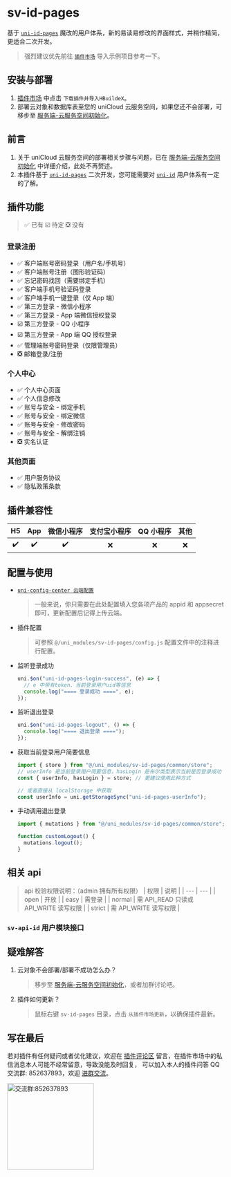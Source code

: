 # sv-id-pages

基于 [`uni-id-pages`](https://ext.dcloud.net.cn/plugin?name=uni-id-pages) 魔改的用户体系，新的易读易修改的界面样式，并稍作精简，更适合二次开发。

> 强烈建议优先前往 [`插件市场`](https://ext.dcloud.net.cn/plugin?id=15141) 导入示例项目参考一下。

## 安装与部署

1. [插件市场](https://ext.dcloud.net.cn/plugin?id=15141) 中点击 `下载插件并导入HBuildeX`。
2. 部署云对象和数据库表至您的 uniCloud 云服务空间，如果您还不会部署，可移步至 [服务端-云服务空间初始化](../../frame/sv-service/sv-service.md#云服务空间初始化)。

## 前言

1. 关于 uniCloud 云服务空间的部署相关步骤与问题，已在 [服务端-云服务空间初始化](../../frame/sv-service/sv-service.md#云服务空间初始化) 中详细介绍，此处不再赘述。
2. 本插件基于 [`uni-id-pages`](https://ext.dcloud.net.cn/plugin?name=uni-id-pages) 二次开发，您可能需要对 [`uni-id`](https://doc.dcloud.net.cn/uniCloud/uni-id/app.html) 用户体系有一定的了解。

## 插件功能

> ✅ 已有 ☑️ 待定 ❎ 没有

### 登录注册

- ✅ 客户端账号密码登录（用户名/手机号）
- ✅ 客户端账号注册（图形验证码）
- ✅ 忘记密码找回（需要绑定手机）
- ✅ 客户端手机号验证码登录
- ✅ 客户端手机一键登录（仅 App 端）
- ✅ 第三方登录 - 微信小程序
- ✅ 第三方登录 - App 端微信授权登录
- ☑️ 第三方登录 - QQ 小程序
- ☑️ 第三方登录 - App 端 QQ 授权登录
- ✅ 管理端账号密码登录（仅限管理员）
- ❎ 邮箱登录/注册

### 个人中心

- ✅ 个人中心页面
- ✅ 个人信息修改
- ✅ 账号与安全 - 绑定手机
- ✅ 账号与安全 - 绑定微信
- ✅ 账号与安全 - 修改密码
- ✅ 账号与安全 - 解绑注销
- ❎ 实名认证

### 其他页面

- ✅ 用户服务协议
- ✅ 隐私政策条款

## 插件兼容性

| H5  | App | 微信小程序 | 支付宝小程序 | QQ 小程序 | 其他 |
| :-: | :-: | :--------: | :----------: | :-------: | :--: |
| ✔️  | ✔️  |     ✔️     |      ❌      |    ❌     |  ❌  |

## 配置与使用

- [`uni-config-center 云端配置`](https://doc.dcloud.net.cn/uniCloud/uni-id/summary.html#config)

  > 一般来说，你只需要在此处配置填入您各项产品的 appid 和 appsecret 即可，更新配置后记得上传云端。

- 插件配置

  > 可参照 `@/uni_modules/sv-id-pages/config.js` 配置文件中的注释进行配置。

- 监听登录成功

  ```javascript
  uni.$on("uni-id-pages-login-success", (e) => {
    // e 中带有token、当前登录用户uid等信息
    console.log("==== 登录成功 ====", e);
  });
  ```

- 监听退出登录

  ```javascript
  uni.$on("uni-id-pages-logout", () => {
    console.log("==== 退出登录 ====");
  });
  ```

- 获取当前登录用户简要信息

  ```javascript
  import { store } from "@/uni_modules/sv-id-pages/common/store";
  // userInfo 是当前登录用户简要信息，hasLogin 是布尔类型表示当前是否登录成功
  const { userInfo, hasLogin } = store; // 更建议使用此种方式

  // 或者直接从 localStorage 中获取
  const userInfo = uni.getStorageSync("uni-id-pages-userInfo");
  ```

- 手动调用退出登录

  ```javascript
  import { mutations } from "@/uni_modules/sv-id-pages/common/store";

  function customLogout() {
    mutations.logout();
  }
  ```

## 相关 api

> api 校验权限说明：（admin 拥有所有权限）
> | 权限 | 说明 |
> | --- | --- |
> | open | 开放 |
> | easy | 需登录 |
> | normal | 需 API_READ 只读或 API_WRITE 读写权限 |
> | strict | 需 API_WRITE 读写权限 |

### `sv-api-id` 用户模块接口

## 疑难解答

1. 云对象不会部署/部署不成功怎么办？

   > 移步至 [服务端-云服务空间初始化](../../frame/sv-service/sv-service.md#云服务空间初始化)，或者加群讨论吧。

2. 插件如何更新？
   > 鼠标右键 `sv-id-pages` 目录，点击 `从插件市场更新`，以确保插件最新。

## 写在最后

若对插件有任何疑问或者优化建议，欢迎在 [插件评论区](https://ext.dcloud.net.cn/plugin?id=15141#rating) 留言，在插件市场中的私信消息本人可能不经常留意，导致没能及时回复，
可以加入本人的插件问答 QQ 交流群: 852637893，欢迎 [进群交流](https://qm.qq.com/cgi-bin/qm/qr?k=HD9IXnUruOa5pplF1jAeQsLb9BNnP_DE&jump_from=webapi&authKey=tk61Q5la3EAprdYcUBD7v0PBly795OTcT4UT36XxqcG7pmhGRpE+yFlt75vQBWeY)。

<img width="200" src="https://mp-74bfcbac-6ba6-4f39-8513-8831390ff75a.cdn.bspapp.com/static/qqqun.jpg" alt="交流群:852637893"/>
